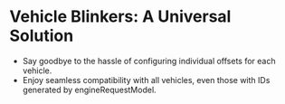 # Vehicle Blinkers: A Universal Solution

- Say goodbye to the hassle of configuring individual offsets for each vehicle.
- Enjoy seamless compatibility with all vehicles, even those with IDs generated by engineRequestModel.
